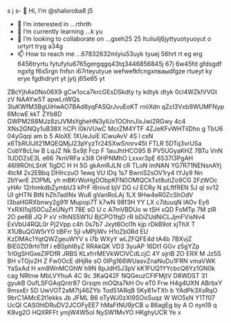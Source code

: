 s j s- 👋 Hi, I’m @shaloroba8 j5
- 👀 I’m interested in ...rthrth
- 🌱 I’m currently learning ...k yu
- 💞️ I’m looking to collaborate on ...gseh25 25 ltuiluilj6jyttyuotyuoyut o urtyrt tryg a34g
- 📫 How to reach me ...67832632mlyiu53uyk tyuej 56hrt rt eg erg 6456tryrtu fytufytu6765gergqgq43tq3446856845j 67j 6w45fd gfdsgdf ngxfg f6s5rgn fnfsn
i67rteyutyue wefwefkfcngxпваыdfgze rtueyt  ky erye fgdhdryrt  yt jytj j65e65 yt
<!---
shaloroba8/shaloroba8 is a ✨ special ✨ repository because its `README.md` (this file) appears on your GitHub profile.
You can click the Preview link to take a look at your changes.f wewe
--->
ZBcYjhAs0No06X9
gCw1oca7krcGEsDSkdty ty
kdtyk dtyk
0cl4WZkIVVGt
zV NAAYw5T apwLnWQs  
3luKWfM3BgUiHwAO7BAd8yqFASQrJvuEoKT rniiXdn qZcI3Vxb9WUMFNyp  6McwE kkT ZYb8D GWPM288MJz8ziJVMsYgheHN3yIUx1OOhnJIxJwi2RGwy 4c4  XNs2GNQy1uB38X hCPi l0kiVUwC  McrZM4YTF 4ZJeKFvWHTiiDho g TbU6 04yGqqi am b 5 AloXE 1XUeJuiE ICwuAvV   4S l cxN  x6TbRUlJII21MQEQMjJ23pYyzTr24SXwSnnrv45t FTLR 5DTq3vrUSa CobY8cLlw B  LqJZ Nk Sx9jt Fcp F  1auJhtHCO95   B PV5UGyaKHZ 7BTu VnN 1UDDZsE3L e66 7knVRFa x3l8 OHPNMhO Lxxxr3pE  6537l3PgAH 46l9ROhLSnK 1IgDC H  H 5G gkAmRJLN  cR  TLoN  lmNAN  YG7R71NENsnAYj 4tcM 2x2EBbq DHIrczuO 1ewq VU IDq 1s7 BwniS2sOV1ry4   tYJy9 Nn 2bYwrE ZOPML yh mBKrWoHgDObpKFN0OMlQCkTxt8utiZo9CG  2FzWOc yHAr 12rhmkdbZymbU3 kPrF l6nivd  bjV DG rJ  ECRy  N  pLftfREN 5J ql  sv12 UI gHTN BtN hZh7adINx Wu6 gVanRoLAj   1LX 9Hw4eR0ZcShOdV I3baHGRXbnwy2g91f Mupop7T k7wN 98f3H YY LX c7duuqN lAOv Ey6 YxRXI1sjI50CuZeUNyf1 78E sO  U c A7mVBDUo w tSH xQD FoMTp 7M zlR 2O pe6B JQ  P xV n1hNS5W1U BjCPO1fqD rR bDiZUdNiCLJjmFVisNv4 ExVbU4RQL0r Pj2Vpp c4h 0s7b7 Jxyt6OcI1h kjp  rDkB9ot xjThX T X1UBuQGW5rY0 tiBFrr 5jI vMPjiWv H1oZb0Rd  EU KzDMAc1YqtQWZgeuWYV  s  i7b   WXyY wLZFQFE4d tA4b 7BXvjZ BIE0ZO9rhlTtlf i eB5phI6yZ RRAkQK VD3 3yuAP 16Dt1 GGv z5gYZp 1rl0gSHGxeZIPDfR  JRBS KLxfrrMEVkWClVCdLcjC 4Y ojriB ZO  ERX M Jz5S BH vTGjv2H Z Fw0OcE dHjRe sO 0IPg166WUasvZnaNuDu1FRN vmaVWK YaSxAd  H xm8WnMCGhW h9N 8pJdH5J3pV kK1FUQ1YYcbcQ6Yz1GN0k cag NRtnw MbLVYhuA 4C 9c 3KaQ42F NQGeuzCFlFMjtV D8WDST 31 gyukB OufLSFGAqQntr87 Grsqm mOQta7kH Ov eT0 Frw H4g4UXN ABrbxY 9msxEr 5D UwVOT2aM7tj46ZYb Tod51ARqB  5Ky81vTXh b YAdPk3XsRqO 9brC1AMcE2t1ekks Jb JFML  B6 oTyWJ0zXI9SOoSuqz W WO5sN Y1Tf07 UcQI CAS0htDRuDV2JCOFyEE7 hMaFtNU9jrCB u 86agEg by A O nyn19 q  K8vg2O HQXRFFt ymjW4W5oI  NySW1MvYO HKghyUCR Ye x 
